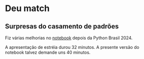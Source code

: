 # Deu match

## Surpresas do casamento de padrões

Fiz várias melhorias no [notebook](match-surpresas.ipynb) depois da Python Brasil 2024.

A apresentação de estréia  durou 32 minutos.
A presente versão do notebook talvez demande uns 40 minutos.
